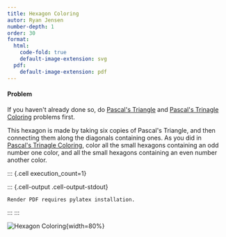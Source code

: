 ```yaml
---
title: Hexagon Coloring
autor: Ryan Jensen
number-depth: 1
order: 30
format:
  html:
    code-fold: true
    default-image-extension: svg
  pdf:
    default-image-extension: pdf
---
```



#### Problem
If you haven't already done so, do [Pascal's Triangle](pascals-triangle.qmd) 
and [Pascal's Trinagle Coloring](pascals-triangle-coloring.qmd) problems first.

This hexagon is made by taking six copies of Pascal's Triangle, and then 
connecting them along the diagonals containing ones. As you did in 
[Pascal's Trinagle Coloring](pascals-triangle-coloring.qmd), color all the 
small hexagons containing an odd number one color, and all the small hexagons 
containing an even number another color.

::: {.cell execution_count=1}

::: {.cell-output .cell-output-stdout}
```
Render PDF requires pylatex installation.
```
:::
:::


![Hexagon Coloring](image/hexagon-coloring){width=80%}

